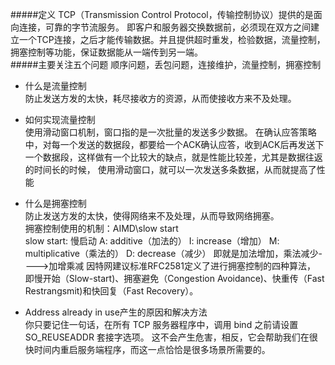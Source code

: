 #####定义
TCP（Transmission Control Protocol，传输控制协议）提供的是面向连接，可靠的字节流服务。
即客户和服务器交换数据前，必须现在双方之间建立一个TCP连接，之后才能传输数据。并且提供超时重发，检验数据，流量控制，拥塞控制等功能，保证数据能从一端传到另一端。  
#####主要关注五个问题
顺序问题，丢包问题，连接维护，流量控制，拥塞控制

- 什么是流量控制  
防止发送方发的太快，耗尽接收方的资源，从而使接收方来不及处理。
- 如何实现流量控制  
使用滑动窗口机制，窗口指的是一次批量的发送多少数据。
在确认应答策略中，对每一个发送的数据段，都要给一个ACK确认应答，收到ACK后再发送下一个数据段，这样做有一个比较大的缺点，就是性能比较差，尤其是数据往返的时间长的时候，
使用滑动窗口，就可以一次发送多条数据，从而就提高了性能
- 什么是拥塞控制  
防止发送方发的太快，使得网络来不及处理，从而导致网络拥塞。  
拥塞控制使用的机制：AIMD\slow start  
slow start: 慢启动
A: additive（加法的）
I: increase（增加）
M: multiplicative（乘法的）
D: decrease（减少）
即就是加法增加，乘法减少---->加增乘减
因特网建议标准RFC2581定义了进行拥塞控制的四种算法，
即慢开始（Slow-start)、拥塞避免（Congestion Avoidance)、快重传（Fast Restrangsmit)和快回复（Fast Recovery）。

- Address already in use产生的原因和解决方法  
你只要记住一句话，在所有 TCP 服务器程序中，调用 bind 之前请设置 SO_REUSEADDR 套接字选项。
这不会产生危害，相反，它会帮助我们在很快时间内重启服务端程序，而这一点恰恰是很多场景所需要的。
